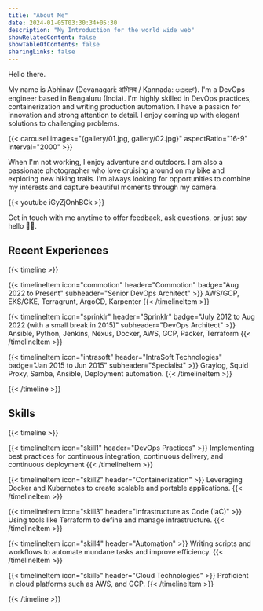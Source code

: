 ```yaml
---
title: "About Me"
date: 2024-01-05T03:30:34+05:30
description: "My Introduction for the world wide web"
showRelatedContent: false
showTableOfContents: false
sharingLinks: false
---
```

Hello there. 

My name is Abhinav (Devanagari: अभिनव / Kannada: ಅಭಿನವ್). I'm a DevOps engineer based in Bengaluru (India). I'm highly skilled in DevOps practices, containerization and writing production automation. I have a passion for innovation and strong attention to detail. I enjoy coming up with elegant solutions to challenging problems.

{{< carousel images="{gallery/01.jpg, gallery/02.jpg}" aspectRatio="16-9" interval="2000" >}}

When I'm not working, I enjoy adventure and outdoors. I am also a passionate photographer who love cruising around on my bike and exploring new hiking trails. I'm always looking for opportunities to combine my interests and capture beautiful moments through my camera.

{{< youtube iGyZjOnhBCk >}}

Get in touch with me anytime to offer feedback, ask questions, or just say hello 👋🏻.

## Recent Experiences
{{< timeline >}}

{{< timelineItem icon="commotion" header="Commotion" badge="Aug 2022 to Present" subheader="Senior DevOps Architect" >}}
AWS/GCP, EKS/GKE, Terragrunt, ArgoCD, Karpenter
{{< /timelineItem >}}

{{< timelineItem icon="sprinklr" header="Sprinklr" badge="July 2012 to Aug 2022 (with a small break in 2015)" subheader="DevOps Architect" >}}
Ansible, Python, Jenkins, Nexus, Docker, AWS, GCP, Packer, Terraform
{{< /timelineItem >}}

{{< timelineItem icon="intrasoft" header="IntraSoft Technologies" badge="Jan 2015 to Jun 2015" subheader="Specialist" >}}
Graylog, Squid Proxy, Samba, Ansible, Deployment automation.
{{< /timelineItem >}}

{{< /timeline >}}

## Skills
{{< timeline >}}

{{< timelineItem icon="skill1" header="DevOps Practices" >}}
Implementing best practices for continuous integration, continuous delivery, and continuous deployment
{{< /timelineItem >}}

{{< timelineItem icon="skill2" header="Containerization" >}}
Leveraging Docker and Kubernetes to create scalable and portable applications.
{{< /timelineItem >}}

{{< timelineItem icon="skill3" header="Infrastructure as Code (IaC)" >}}
Using tools like Terraform to define and manage infrastructure.
{{< /timelineItem >}}

{{< timelineItem icon="skill4" header="Automation" >}}
Writing scripts and workflows to automate mundane tasks and improve efficiency.
{{< /timelineItem >}}

{{< timelineItem icon="skill5" header="Cloud Technologies" >}}
Proficient in cloud platforms such as AWS, and GCP.
{{< /timelineItem >}}

{{< /timeline >}}
